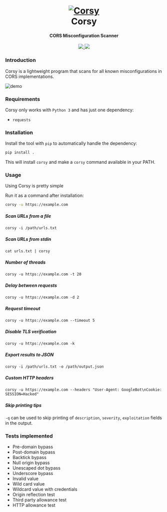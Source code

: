 
<h1 align="center">
  <br>
  <a href="https://github.com/s0md3v/Corsy"><img src="https://i.ibb.co/K0Z7X99/corsy.png" alt="Corsy"></a>
  <br>
  Corsy
  <br>
</h1>

<h4 align="center">CORS Misconfiguration Scanner</h4>

<p align="center">
  <a href="https://github.com/s0md3v/Corsy/releases">
    <img src="https://img.shields.io/github/release/s0md3v/Corsy.svg">
  </a>
  <a href="https://github.com/s0md3v/Corsy/issues?q=is%3Aissue+is%3Aclosed">
      <img src="https://img.shields.io/github/issues-closed-raw/s0md3v/Corsy.svg">
  </a>
</p>

### Introduction
Corsy is a lightweight program that scans for all known misconfigurations in CORS implementations.

![demo](https://i.ibb.co/Jc1HtmW/corsy.png)

### Requirements
Corsy only works with `Python 3` and has just one dependency:

- `requests`

### Installation
Install the tool with `pip` to automatically handle the dependency:

```bash
pip install .
```

This will install `corsy` and make a `corsy` command available in your PATH.

### Usage
Using Corsy is pretty simple

Run it as a command after installation:

```bash
corsy -u https://example.com
```

##### Scan URLs from a file
`corsy -i /path/urls.txt`

##### Scan URLs from stdin
`cat urls.txt | corsy`

##### Number of threads
`corsy -u https://example.com -t 20`

##### Delay between requests
`corsy -u https://example.com -d 2`

##### Request timeout
`corsy -u https://example.com --timeout 5`

##### Disable TLS verification
`corsy -u https://example.com -k`

##### Export results to JSON
`corsy -i /path/urls.txt -o /path/output.json`

##### Custom HTTP headers
`corsy -u https://example.com --headers "User-Agent: GoogleBot\nCookie: SESSION=Hacked"`

##### Skip printing tips
`-q` can be used to skip printing of `description`, `severity`, `exploitation` fields in the output.

### Tests implemented
- Pre-domain bypass
- Post-domain bypass
- Backtick bypass
- Null origin bypass
- Unescaped dot bypass
- Underscore bypass
- Invalid value
- Wild card value
- Wildcard value with credentials
- Origin reflection test
- Third party allowance test
- HTTP allowance test

